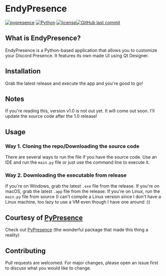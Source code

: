 # EndyPresence

[![pypresence](https://img.shields.io/badge/using-pypresence-00bb88.svg?style=for-the-badge&logo=discord&logoWidth=20)](https://github.com/qwertyquerty/pypresence)
[![Python](https://img.shields.io/badge/python-%2314354C.svg?style=for-the-badge&logo=python&logoColor=white)](https://python.org)
[![license](https://img.shields.io/github/license/enderhoang/endypresence.svg?style=for-the-badge)](https://github.com/enderhoang/pypresence/blob/master/LICENSE)[![GitHub last commit](https://img.shields.io/github/last-commit/enderhoang/endypresence.svg?style=for-the-badge)](https://github.com/Enderhoang/EndyPresence/commit/main)
<!-- ![GitHub top language](https://img.shields.io/github/languages/top/enderhoang/endypresence.svg?style=for-the-badge) -->

## What is EndyPresence?

EndyPresence is a Python-based application that allows you to customize your Discord Presence. It features its own made UI using Qt Designer.
<!-- EndyPresence is a Python script that allows you to customize your Discord Presence. It comes with its own made UI. -->

## Installation

Grab the latest release and execute the app and you're good to go!

## Notes

If you're reading this, version v1.0 is not out yet. It will come out soon. I'll update the source code after the 1.0 release!

## Usage

### Way 1. Cloning the repo/Downloading the source code

There are several ways to run the file if you have the source code. Use an IDE and run the `main.py` file or just use the command line to execute it.

### Way 2. Downloading the executable from release

If you're on Windows, grab the latest `.exe` file from the release. If you're on macOS, grab the latest `.app` file from the release. If you're on Linux, run the `main.py` file from source (I can't compile a Linux version since I don't have a Linux machine, too lazy to use a VM even though I have one around :))
<!-- If you cloned the repo, open up an IDE of your choice and choose "Open Folder" then navigate to the EndyPresence folder then open. Then run the `main.py` file and login to Discord in the default browser. Customize the presence to your liking!
If you downloaded the release, just open the .exe file -->

## Courtesy of [PyPresence](https://github.com/qwertyquerty/pypresence)
Check out [PyPresence](https://github.com/qwertyquerty/pypresence) (the wonderful package that made this thing a reality)

## Contributing
Pull requests are welcomed. For major changes, please open an issue first to discuss what you would like to change.

